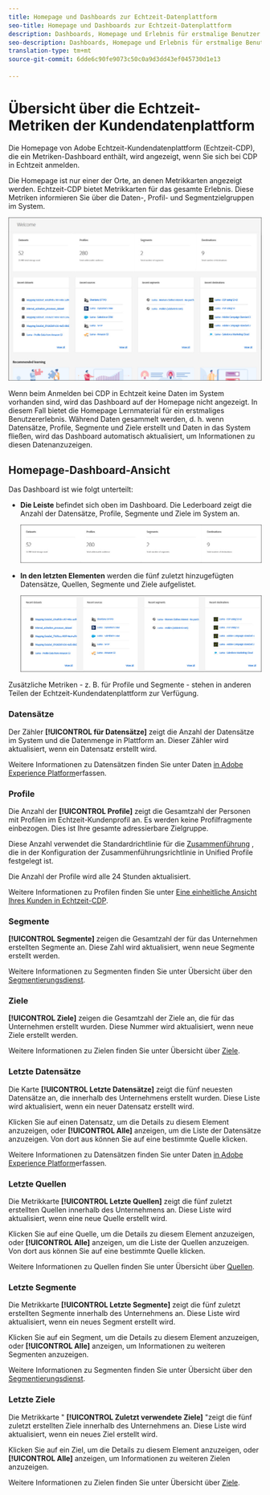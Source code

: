 ```yaml
---
title: Homepage und Dashboards zur Echtzeit-Datenplattform
seo-title: Homepage und Dashboards zur Echtzeit-Datenplattform
description: Dashboards, Homepage und Erlebnis für erstmalige Benutzer mit Adobe Experience Platform
seo-description: Dashboards, Homepage und Erlebnis für erstmalige Benutzer mit Adobe Experience Platform
translation-type: tm+mt
source-git-commit: 6dde6c90fe9073c50c0a9d3dd43ef045730d1e13

---
```



# Übersicht über die Echtzeit-Metriken der Kundendatenplattform

Die Homepage von Adobe Echtzeit-Kundendatenplattform (Echtzeit-CDP), die ein Metriken-Dashboard enthält, wird angezeigt, wenn Sie sich bei CDP in Echtzeit anmelden.

Die Homepage ist nur einer der Orte, an denen Metrikkarten angezeigt werden. Echtzeit-CDP bietet Metrikkarten für das gesamte Erlebnis. Diese Metriken informieren Sie über die Daten-, Profil- und Segmentzielgruppen im System.

![„image“](assets/home2.jpg)

Wenn beim Anmelden bei CDP in Echtzeit keine Daten im System vorhanden sind, wird das Dashboard auf der Homepage nicht angezeigt. In diesem Fall bietet die Homepage Lernmaterial für ein erstmaliges Benutzererlebnis. Während Daten gesammelt werden, d. h. wenn <!--sources-->Datensätze, Profile, Segmente und Ziele erstellt und Daten in das System fließen, wird das Dashboard automatisch aktualisiert, um Informationen zu diesen Daten<!-- in metric cards-->anzuzeigen.

## Homepage-Dashboard-Ansicht

<!--The dashboard shows information in several areas. Each category of information displays for the time range shown beneath the data.-->

Das Dashboard ist wie folgt unterteilt<!-- two areas.-->:

* **Die Leiste** befindet sich oben im Dashboard. Die Lederboard zeigt die Anzahl der Datensätze, Profile, Segmente und Ziele im System an.

   ![„image“](assets/home-leaderboard2.jpg)

<!-- * **Metric cards** display beneath the leaderboard. Metric cards show additional information, such as percentages or trends. Metric cards appear as data is collected.
    ![image](assets/home-metrics.jpg)
Some information is shown in different ways on both the leaderboard and metric cards. -->
* **In den letzten Elementen** werden die fünf zuletzt hinzugefügten Datensätze, Quellen, Segmente und Ziele aufgelistet.

   ![„image“](assets/home-recent.jpg)

Zusätzliche Metriken - z. B. für Profile und Segmente - stehen in anderen Teilen der Echtzeit-Kundendatenplattform zur Verfügung.

### Datensätze

Der Zähler **[!UICONTROL für Datensätze]** zeigt die Anzahl der Datensätze im System und die Datenmenge in Plattform an. Dieser Zähler wird aktualisiert, wenn ein Datensatz erstellt wird.

Weitere Informationen zu Datensätzen finden Sie unter Daten [in Adobe Experience Platform](https://www.adobe.io/apis/experienceplatform/home/tutorials/alltutorials.html#!api-specification/markdown/narrative/tutorials/data_ingestion_tutorial/data_ingestion_tutorial.md)erfassen.

### Profile

Die Anzahl der **[!UICONTROL Profile]** zeigt die Gesamtzahl der Personen mit Profilen im Echtzeit-Kundenprofil an. Es werden keine Profilfragmente einbezogen. Dies ist Ihre gesamte adressierbare Zielgruppe.

Diese Anzahl verwendet die Standardrichtlinie für die [Zusammenführung](profile/merge-policies.md) , die in der Konfiguration der Zusammenführungsrichtlinie in Unified Profile festgelegt ist.

Die Anzahl der Profile wird alle 24 Stunden aktualisiert.

Weitere Informationen zu Profilen finden Sie unter [Eine einheitliche Ansicht Ihres Kunden in Echtzeit-CDP](profile/profile-overview.md).

### Segmente

**[!UICONTROL Segmente]** zeigen die Gesamtzahl der für das Unternehmen erstellten Segmente an. Diese Zahl wird aktualisiert, wenn neue Segmente erstellt werden.

Weitere Informationen zu Segmenten finden Sie unter Übersicht über den [Segmentierungsdienst](https://www.adobe.io/apis/experienceplatform/home/profile-identity-segmentation/profile-identity-segmentation-services.html#!end-user/markdown/segmentation_overview/segmentation.md).

### Ziele

**[!UICONTROL Ziele]** zeigen die Gesamtzahl der Ziele an, die für das Unternehmen erstellt wurden. Diese Nummer wird aktualisiert, wenn neue Ziele erstellt werden.

Weitere Informationen zu Zielen finden Sie unter Übersicht über [Ziele](destinations/destinations-overview.md).

<!-- ### Successful profile records

In the leaderboard **[!UICONTROL Successful profile records]** shows the total number of records that have been successfully processed into the profile.

There is also a metric card that shows the percentage of successful records. Click **[!UICONTROL View datasets]** to see more details about the profile records. Hover over the colored area of the graph to see additional details:

![image](assets/home-profilerecords-details.PNG)

The number of successful profile records is updated hourly. 

For more information about profiles, see [A unified view of your customer in Real-time CDP](profile/profile-overview.md).

### Total profile records

The **[!UICONTROL Total profile records]** metric card shows the total number of data records enabled to feed into the profiles, and the percentage that are successful, updated once per day. This does not include all data in the data lake, because some data might not be enabled to feed into the profiles.

 Hover over the colored area of the graph to see additional details about the successful profiles:

![image](assets/home-profile-details.PNG)

Click **[!UICONTROL View profiles]** to see more details about the profile records.

For more information about profiles, see [A unified view of your customer in Real-time CDP](profile/profile-overview.md).

For more information about viewing a specific profile, see [Profile viewer](profile/profile-viewer.md).

### Failed profile records

In the leaderboard, **[!UICONTROL Failed profile records]** counts the number of records that failed to process into the profile.

The **[!UICONTROL Failed profile records]** metric card shows this count, and includes a graphical representation that helps you see how failures have trended during the time shown below the graphic. This chart is updated hourly. Click **[!UICONTROL View datasets]** to see more details about the profile records.

The number of failed profile records is updated hourly. -->

### Letzte Datensätze

Die Karte **[!UICONTROL Letzte Datensätze]** zeigt die fünf neuesten Datensätze an, die innerhalb des Unternehmens erstellt wurden. Diese Liste wird aktualisiert, wenn ein neuer Datensatz erstellt wird.

Klicken Sie auf einen Datensatz, um die Details zu diesem Element anzuzeigen, oder **[!UICONTROL Alle]** anzeigen, um die Liste der Datensätze anzuzeigen. Von dort aus können Sie auf eine bestimmte Quelle klicken.

Weitere Informationen zu Datensätzen finden Sie unter Daten [in Adobe Experience Platform](https://www.adobe.io/apis/experienceplatform/home/tutorials/alltutorials.html#!api-specification/markdown/narrative/tutorials/data_ingestion_tutorial/data_ingestion_tutorial.md)erfassen.

### Letzte Quellen

Die Metrikkarte **[!UICONTROL Letzte Quellen]** zeigt die fünf zuletzt erstellten Quellen innerhalb des Unternehmens an. Diese Liste wird aktualisiert, wenn eine neue Quelle erstellt wird.

Klicken Sie auf eine Quelle, um die Details zu diesem Element anzuzeigen, oder **[!UICONTROL Alle]** anzeigen, um die Liste der Quellen anzuzeigen. Von dort aus können Sie auf eine bestimmte Quelle klicken.

Weitere Informationen zu Quellen finden Sie unter Übersicht über [Quellen](sources/sources-overview.md).

### Letzte Segmente

Die Metrikkarte **[!UICONTROL Letzte Segmente]** zeigt die fünf zuletzt erstellten Segmente innerhalb des Unternehmens an. Diese Liste wird aktualisiert, wenn ein neues Segment erstellt wird.

Klicken Sie auf ein Segment, um die Details zu diesem Element anzuzeigen, oder **[!UICONTROL Alle]** anzeigen, um Informationen zu weiteren Segmenten anzuzeigen.

Weitere Informationen zu Segmenten finden Sie unter Übersicht über den [Segmentierungsdienst](https://www.adobe.io/apis/experienceplatform/home/profile-identity-segmentation/profile-identity-segmentation-services.html#!end-user/markdown/segmentation_overview/segmentation.md).

### Letzte Ziele

Die Metrikkarte &quot; **[!UICONTROL Zuletzt verwendete Ziele]** &quot;zeigt die fünf zuletzt erstellten Ziele innerhalb des Unternehmens an. Diese Liste wird aktualisiert, wenn ein neues Ziel erstellt wird.

Klicken Sie auf ein Ziel, um die Details zu diesem Element anzuzeigen, oder **[!UICONTROL Alle]** anzeigen, um Informationen zu weiteren Zielen anzuzeigen.

Weitere Informationen zu Zielen finden Sie unter Übersicht über [Ziele](destinations/destinations-overview.md).
